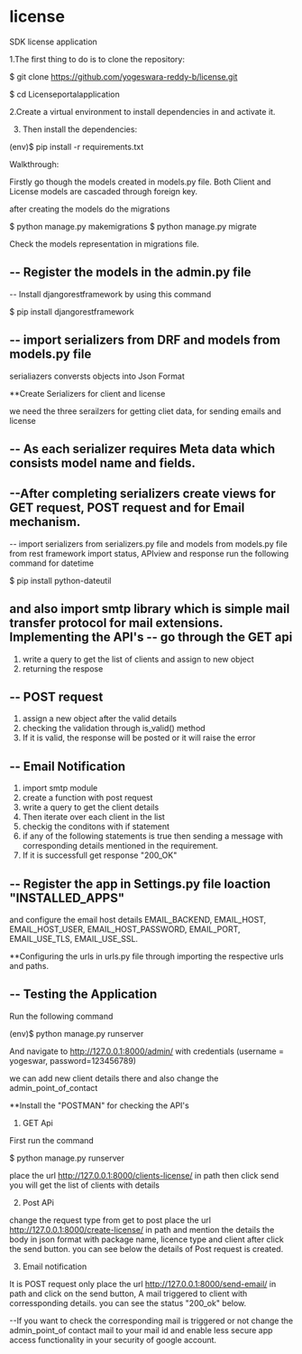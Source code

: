 # license
SDK license application

1.The first thing to do is to clone the repository:

$ git clone https://github.com/yogeswara-reddy-b/license.git

$ cd Licenseportalapplication

2.Create a virtual environment to install dependencies in and activate it.

3. Then install the dependencies:

(env)$ pip install -r requirements.txt


Walkthrough:

Firstly go though the models created in models.py file. Both Client and License models are cascaded through foreign key. 

after creating the models do the migrations

$ python manage.py makemigrations
$ python manage.py migrate
 
 Check the models representation in migrations file.
 
-- Register the models in the admin.py file
-- 

-- Install djangorestframework by using this command

$ pip install djangorestframework

-- import serializers from DRF and models from models.py file
-- 
serialiazers conversts objects into Json Format

**Create Serializers for client and license

we need the three serailzers for getting cliet data, for sending emails and license 

-- As each serializer requires Meta data which consists model name and fields.
--

--After completing serializers create views for GET request, POST request and for Email mechanism.
--
-- import serializers from serializers.py file and models from models.py file
 from rest framework import status, APIview and response
run the following command for datetime

$ pip install python-dateutil

and also import smtp library which is simple mail transfer protocol for mail extensions.
Implementing the API's
-- go through the GET api
--

1. write a query to get the list of clients and assign to new object
2. returning the respose 

-- POST request 
--
1. assign a new object after the valid details
2. checking the validation through is_valid() method
3. If it is valid, the response will be posted or it will raise the error

-- Email Notification
--
 1. import smtp module
 2. create a function with post request
 3. write a query to get the client details
 4. Then iterate over each client in the list
 5. checkig the conditons with if statement 
 6. if any of the following statements is true then sending a message with corresponding details mentioned in the requirement.
 7. If it is successfull get response "200_OK"
 
-- Register the app in Settings.py file loaction "INSTALLED_APPS"
 --
 and configure the email host details 
EMAIL_BACKEND, 
EMAIL_HOST, 
EMAIL_HOST_USER, 
EMAIL_HOST_PASSWORD, 
EMAIL_PORT, 
EMAIL_USE_TLS, 
EMAIL_USE_SSL.

**Configuring the urls in urls.py file through importing the respective urls and paths.


-- Testing the Application
--

 Run the following command

(env)$ python manage.py runserver

And navigate to http://127.0.0.1:8000/admin/ with credentials (username = yogeswar, password=123456789)

we can add new client details there and also change the admin_point_of_contact 



**Install the "POSTMAN" for checking the API's

1. GET Api

First run the command

$ python manage.py runserver

place the url http://127.0.0.1:8000/clients-license/ in path then click send
you will get the list of clients with details

2. Post APi
 
change the request type from get to post
place the url http://127.0.0.1:8000/create-license/ in path and mention the details the body in json format
with package name, licence type and client after click the send button. 
you can see below the details of Post request is created.

3. Email notification

It is POST request only
place the url http://127.0.0.1:8000/send-email/ in path and click on the send button, A mail triggered to client with corressponding details. 
you can see the status "200_ok" below.

--If you want to check the corresponding mail is triggered or not change the admin_point_of contact mail to your mail id and enable less secure app access functionality in your security of google account. 



 
 
 
 


 
 
 
 
 
